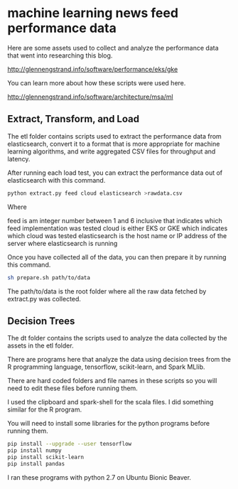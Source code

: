 # machine learning news feed performance data

Here are some assets used to collect and analyze the performance data that went into researching this blog.

http://glennengstrand.info/software/performance/eks/gke

You can learn more about how these scripts were used here.

http://glennengstrand.info/software/architecture/msa/ml

## Extract, Transform, and Load

The etl folder contains scripts used to extract the performance data from elasticsearch, convert it to a format that is more appropriate for machine learning algorithms, and write aggregated CSV files for throughput and latency.

After running each load test, you can extract the performance data out of elasticsearch with this command.

```bash
python extract.py feed cloud elasticsearch >rawdata.csv
```

Where

feed is am integer number between 1 and 6 inclusive that indicates which feed implementation was tested
cloud is either EKS or GKE which indicates which cloud was tested
elasticsearch is the host name or IP address of the server where elasticsearch is running

Once you have collected all of the data, you can then prepare it by running this command.

```bash
sh prepare.sh path/to/data
```

The path/to/data is the root folder where all the raw data fetched by extract.py was collected.

## Decision Trees

The dt folder contains the scripts used to analyze the data collected by the assets in the etl folder.

There are programs here that analyze the data using decision trees from the R programming language, tensorflow, scikit-learn, and Spark MLlib.

There are hard coded folders and file names in these scripts so you will need to edit these files before running them.

I used the clipboard and spark-shell for the scala files. I did something similar for the R program.

You will need to install some libraries for the python programs before running them.

```bash
pip install --upgrade --user tensorflow
pip install numpy
pip install scikit-learn
pip install pandas
```

I ran these programs with python 2.7 on Ubuntu Bionic Beaver.
